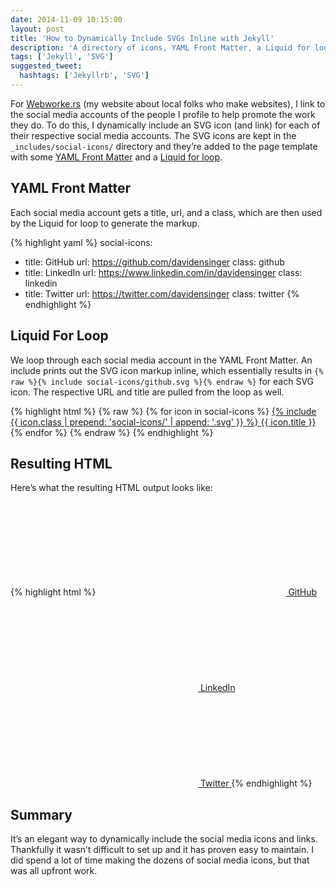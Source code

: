 ```yaml
---
date: 2014-11-09 10:15:00
layout: post
title: 'How to Dynamically Include SVGs Inline with Jekyll'
description: 'A directory of icons, YAML Front Matter, a Liquid for loop, and before you know it, you’ve dynamically included your inline SVGs.'
tags: ['Jekyll', 'SVG']
suggested_tweet:
  hashtags: ['Jekyllrb', 'SVG']
---
```


For [Webworke.rs](http://webworke.rs/) (my website about local folks who make websites), I link to the social media accounts of the people I profile to help promote the work they do. To do this, I dynamically include an SVG icon (and link) for each of their respective social media accounts. The SVG icons are kept in the `_includes/social-icons/` directory and they’re added to the page template with some [YAML Front Matter](http://jekyllrb.com/docs/frontmatter/) and a [Liquid for loop](http://docs.shopify.com/themes/liquid-documentation/tags/iteration-tags#for).

## YAML Front Matter
Each social media account gets a title, url, and a class, which are then used by the Liquid for loop to generate the markup.

{% highlight yaml %}
social-icons:
 - title: GitHub
   url: https://github.com/davidensinger
   class: github
 - title: LinkedIn
   url: https://www.linkedin.com/in/davidensinger
   class: linkedin
 - title: Twitter
   url: https://twitter.com/davidensinger
   class: twitter
{% endhighlight %}

## Liquid For Loop
We loop through each social media account in the YAML Front Matter. An include prints out the SVG icon markup inline, which essentially results in `{% raw %}{% include social-icons/github.svg %}{% endraw %}` for each SVG icon. The respective URL and title are pulled from the loop as well.

{% highlight html %}
{% raw %}
{% for icon in social-icons %}
  <a class="social-icon--link {{ icon.class }}" href="{{ icon.url }}">
    {% include {{ icon.class | prepend: 'social-icons/' | append: '.svg' }} %}
    <span class="social-icon--title visuallyHidden">{{ icon.title }}</span>
  </a>
{% endfor %}
{% endraw %}
{% endhighlight %}

## Resulting HTML
Here’s what the resulting HTML output looks like:

{% highlight html %}
<a class="social-icon--link github" href="https://github.com/davidensinger">
  <svg class="social-icon--svg github">…</svg>
  <span class="social-icon--title visuallyHidden">GitHub</span>
</a>
<a class="social-icon--link linkedin" href="https://www.linkedin.com/in/davidensinger">
  <svg class="social-icon--svg linkedin">…</svg>
  <span class="social-icon--title visuallyHidden">LinkedIn</span>
</a>
<a class="social-icon--link twitter" href="https://twitter.com/davidensinger">
  <svg class="social-icon--svg twitter">…</svg>
  <span class="social-icon--title visuallyHidden">Twitter</span>
</a>
{% endhighlight %}

## Summary
It’s an elegant way to dynamically include the social media icons and links. Thankfully it wasn’t difficult to set up and it has proven easy to maintain. I did spend a lot of time making the dozens of social media icons, but that was all upfront work.
